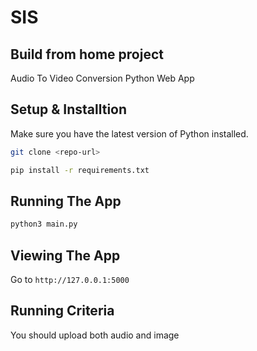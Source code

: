 # SIS

## Build from home project

Audio To Video Conversion Python Web App


## Setup & Installtion

Make sure you have the latest version of Python installed.

```bash
git clone <repo-url>
```

```bash
pip install -r requirements.txt
```

## Running The App

```bash
python3 main.py
```

## Viewing The App

Go to `http://127.0.0.1:5000`


## Running Criteria

You should upload both audio and image
